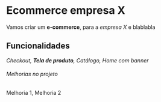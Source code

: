 # Ecommerce empresa X

Vamos criar um **e-commerce**, para a *empresa X* e blablabla

## Funcionalidades

_Checkout, **Tela de produto**, Catálogo, Home com banner_

###### Melhorias no projeto

Melhoria 1, Melhoria 2